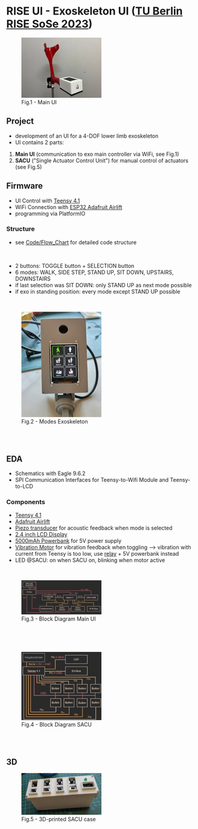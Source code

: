 # RISE UI - Exoskeleton UI ([TU Berlin RISE SoSe 2023](https://blogs.tu-berlin.de/mt_rise/en/home/))

<figure>
  <img src="Images/Main_UI_2.jpg" width=50%>
  <figcaption>Fig.1 - Main UI </figcaption>
</figure> 

## Project
* development of an UI for a 4-DOF lower limb exoskeleton
* UI contains 2 parts:

1. **Main UI** (communication to exo main controller via WiFi, see Fig.1)
2. **SACU** ("Single Actuator Control Unit") for manual control of actuators (see Fig.5)



## Firmware 
* UI Control with [Teensy 4.1](https://www.pjrc.com/store/teensy41.html)
* WiFi Connection with [ESP32 Adafruit Airlift](https://www.adafruit.com/product/4201)  
* programming via PlatformIO

### Structure
* see [Code/Flow_Chart](Code/Flow_Chart) for detailed code structure

<br>

* 2 buttons: TOGGLE button + SELECTION button
* 6 modes: WALK, SIDE STEP, STAND UP, SIT DOWN, UPSTAIRS, DOWNSTAIRS
* if last selection was SIT DOWN: only STAND UP as next mode possible
* if exo in standing position: every mode except STAND UP possible 

<br>

<figure>
  <img src="Images/Main_UI.jpg" width=50%>
  <figcaption>Fig.2 - Modes Exoskeleton </figcaption>
</figure> 

<br>
<br>


## EDA
* Schematics with Eagle 9.6.2
* SPI Communication Interfaces for Teensy-to-Wifi Module and Teensy-to-LCD  

### Components
* [Teensy 4.1](https://www.pjrc.com/store/teensy41.html)
* [Adafruit Airlift](https://www.adafruit.com/product/4201)
* [Piezo transducer](https://www.reichelt.com/de/en/shop/product/piezo_transducer_85_db_4_khz-35927) for acoustic feedback when mode is selected
* [2.4 inch LCD Display](https://www.waveshare.com/2.4inch-lcd-module.htm)
* [5000mAh Powerbank](https://www.intenso.de/produkte/powerbanks/xs5000-xs10000-xs20000/) for 5V power supply
* [Vibration Motor](https://www.reichelt.de/de/de/shop/produkt/dc-vibrationsmotor_3v_80ma_10000rpm-330549) for vibration feedback when toggling --> vibration with current from Teensy is too low, use [relay](https://www.christians-shop.de/1-Kanal-5V-Relay-Relais-Modul-10A-250VAC?gQT=1) + 5V powerbank instead
* LED @SACU: on when SACU on, blinking when motor active

<br>

<figure>
  <img src="Images/Blockschaltbild_Main_UI_final.png" width=50%>
  <figcaption>Fig.3 - Block Diagram Main UI </figcaption>
</figure> 

<br>
<br>
<br>

<figure>
  <img src="Images/Blockschaltbild_SACU_final.png" width=50%>
  <figcaption>Fig.4 - Block Diagram SACU </figcaption>
</figure> 

<br>
<br>

## 3D 
<figure>
  <img src="Images/SACU.jpg" width=50%>
  <figcaption>Fig.5 - 3D-printed SACU case </figcaption>
</figure> 


